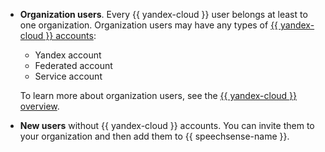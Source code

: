 * **Organization users**. Every {{ yandex-cloud }} user belongs at least to one organization. Organization users may have any types of [{{ yandex-cloud }} accounts](../../iam/concepts/users/accounts.md):

   * Yandex account
   * Federated account
   * Service account

   To learn more about organization users, see the [{{ yandex-cloud }} overview](../../overview/roles-and-resources.md#users).

* **New users** without {{ yandex-cloud }} accounts. You can invite them to your organization and then add them to {{ speechsense-name }}.
